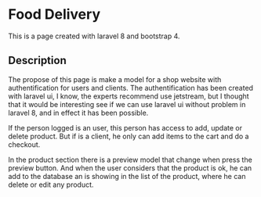 # Food Delivery

This is a page created with laravel 8 and bootstrap 4.

## Description

The propose of this page is make a model for a shop website with authentification for users and clients. The authentification has been created with laravel ui, I know, the experts recommend use jetstream, but I thought that it would be interesting see if we can use laravel ui without problem in laravel 8, and in effect it has been possible.

If the person logged is an user, this person has access to add, update or delete product. But if is a client, he only can add items to the cart and do a checkout.

In the product section there is a preview model that change when press the preview button. And when the user considers that the product is ok, he can add to the database an is showing in the list of the product, where he can delete or edit any product.